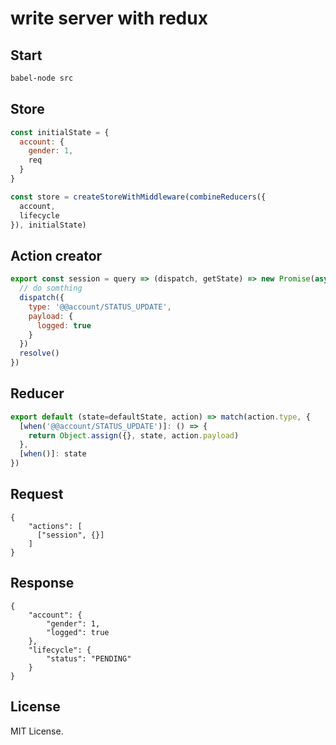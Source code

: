 # write server with redux

## Start

```bash
babel-node src
```


## Store


```javascript
const initialState = {
  account: {
    gender: 1,
    req
  }
}

const store = createStoreWithMiddleware(combineReducers({
  account,
  lifecycle
}), initialState)
```



## Action creator

```javascript
export const session = query => (dispatch, getState) => new Promise(async (resolve) => {
  // do somthing
  dispatch({
    type: '@@account/STATUS_UPDATE',
    payload: {
      logged: true
    }
  })
  resolve()
})
```

## Reducer

```javascript
export default (state=defaultState, action) => match(action.type, {
  [when('@@account/STATUS_UPDATE')]: () => {
    return Object.assign({}, state, action.payload)
  },
  [when()]: state
})
```


## Request

```json5
{
	"actions": [
	  ["session", {}]
	]
}
```

## Response

```json5
{
    "account": {
        "gender": 1,
        "logged": true
    },
    "lifecycle": {
        "status": "PENDING"
    }
}
```


## License

MIT License.
